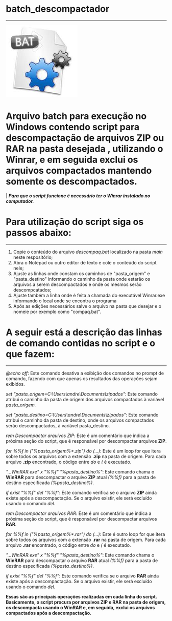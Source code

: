 # batch_descompactador
---
<img src="/imagens/batch.png"> 

# Arquivo batch para execução no Windows contendo script para descompactação de arquivos ZIP ou RAR na pasta desejada , utilizando o Winrar, e em seguida exclui os arquivos compactados mantendo somente os descompactados.

| _**Para que o script funcione é necessário ter o Winrar instalado no computador.**_ 

# Para utilização do script siga os passos abaixo:
---

1) Copie o conteúdo do arquivo _descompaq.bat_ localizado na pasta _main_ neste respositório;
2) Abra o Notepad ou outro editor de texto e cole o conteúdo do script nele;
3) Ajuste as linhas onde constam os caminhos de "pasta_origem" e "pasta_destino" informando o caminho da pasta onde estarão os arquivos a serem descompactados e onde os mesmos serão descompcatados;
4) Ajuste também a linha onde é feita a chamada do executável Winrar.exe informando o local onde se encontra o programa
5) Após as edições necessários salve o arquivo na pasta que desejar e o nomeie por exemplo como "compaq.bat". </br>

# A seguir está a descrição das linhas de comando contidas no script e o que fazem:
---

_@echo off_: Este comando desativa a exibição dos comandos no prompt de comando, fazendo com que apenas os resultados das operações sejam exibidos.

_set "pasta_origem=C:\Users\andre\Documents\zipados"_: Este comando atribui o caminho da pasta de origem dos arquivos compactados à variável _pasta_origem._

_set "pasta_destino=C:\Users\andre\Documents\zipados"_: Este comando atribui o caminho da pasta de destino, onde os arquivos compactados serão descompactados, à variável pasta_destino.

_rem Descompactar arquivos ZIP_: Este é um comentário que indica a próxima seção do script, que é responsável por descompactar arquivos **ZIP**.

_for %%f in ("%pasta_origem%\*.zip") do (...)_: Este é um loop for que itera sobre todos os arquivos com a extensão **.zip** na pasta de origem. Para cada arquivo **.zip** encontrado, o código entre _do_ e _(_ é executado.

_"...WinRAR.exe" x "%%f" "%pasta_destino%"_: Este comando chama o **WinRAR** para descompactar o arquivo **ZIP** atual _(%%f)_ para a pasta de destino especificada _(%pasta_destino%)_.

_if exist "%%f" del "%%f"_: Este comando verifica se o arquivo **ZIP** ainda existe após a descompactação. Se o arquivo existir, ele será excluído usando o comando _del_.

_rem Descompactar arquivos RAR_: Este é um comentário que indica a próxima seção do script, que é responsável por descompactar arquivos **RAR**.

_for %%f in ("%pasta_origem%\*.rar") do (...)_: Este é outro loop for que itera sobre todos os arquivos com a extensão **.rar** na pasta de origem. Para cada arquivo **.rar** encontrado, o código entre _do_ e _(_ é executado.

_"...WinRAR.exe" x "%%f" "%pasta_destino%"_: Este comando chama o **WinRAR** para descompactar o arquivo **RAR** atual _(%%f)_ para a pasta de destino especificada _(%pasta_destino%)_.

_if exist "%%f" del "%%f"_: Este comando verifica se o arquivo **RAR** ainda existe após a descompactação. Se o arquivo existir, ele será excluído usando o comando _del_. </br>

**Essas são as principais operações realizadas em cada linha do script. Basicamente, o script procura por arquivos ZIP e RAR na pasta de origem, os descompacta usando o WinRAR e, em seguida, exclui os arquivos compactados após a descompactação.**





